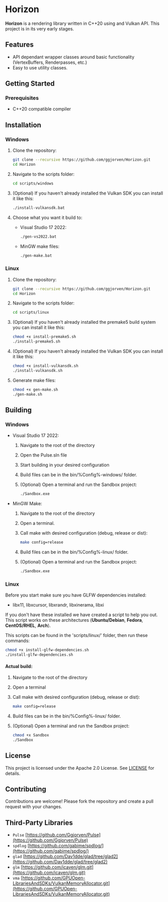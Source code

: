 # Horizon

**Horizon** is a rendering library written in C++20 using and Vulkan API. This project is in its very early stages.

## Features

- API dependant wrapper classes around basic functionality (VertexBuffers, Renderpasses, etc.)
- Easy to use utility classes.

## Getting Started

### Prerequisites

- C++20 compatible compiler

## Installation

### Windows

1. Clone the repository:
    ```sh
    git clone --recursive https://github.com/ggjorven/Horizon.git
    cd Horizon
    ```

2. Navigate to the scripts folder:
    ```sh
    cd scripts/windows
    ```

3. (Optional) If you haven't already installed the Vulkan SDK you can install it like this:
    ```sh
    ./install-vulkansdk.bat
    ```

4. Choose what you want it build to:
    - Visual Studio 17 2022:
        ```sh
        ./gen-vs2022.bat
        ```
    - MinGW make files:
        ```sh
        ./gen-make.bat
        ```

### Linux

1. Clone the repository:
    ```sh
    git clone --recursive https://github.com/ggjorven/Horizon.git
    cd Horizon
    ```

2. Navigate to the scripts folder:
    ```sh
    cd scripts/linux
    ```

3. (Optional) If you haven't already installed the premake5 build system you can install it like this:
    ```sh
    chmod +x install-premake5.sh
    ./install-premake5.sh
    ```

4. (Optional) If you haven't already installed the Vulkan SDK you can install it like this:
    ```sh
    chmod +x install-vulkansdk.sh
    ./install-vulkansdk.sh
    ```

5. Generate make files:
    ```sh
    chmod +x gen-make.sh
    ./gen-make.sh
    ```

## Building

### Windows
- Visual Studio 17 2022:
    1. Navigate to the root of the directory
    2. Open the Pulse.sln file
    3. Start building in your desired configuration
    4. Build files can be in the bin/%Config%-windows/ folder.
    5. (Optional) Open a terminal and run the Sandbox project:

        ```sh
        ./Sandbox.exe
        ```

- MinGW Make:
    1. Navigate to the root of the directory
    2. Open a terminal.
    3. Call make with desired configuration (debug, release or dist):

        ```sh
        make config=release
        ```

    5. Build files can be in the bin/%Config%-linux/ folder.
    6. (Optional) Open a terminal and run the Sandbox project:
        ```sh
        ./Sandbox.exe
        ```

### Linux
Before you start make sure you have GLFW dependencies installed:
- libx11, libxcursor, libxrandr, libxinerama, libxi

If you don't have these installed we have created a script to help you out.
This script works on these architectures (**Ubuntu/Debian**, **Fedora**, **CentOS/RHEL**, **Arch**).

This scripts can be found in the 'scripts/linux/' folder, then run these commands:
```sh
chmod +x install-glfw-dependencies.sh
./install-glfw-dependencies.sh
```

#### Actual build:

1. Navigate to the root of the directory
2. Open a terminal
3. Call make with desired configuration (debug, release or dist):

    ```sh
    make config=release
    ```

5. Build files can be in the bin/%Config%-linux/ folder.
6. (Optional) Open a terminal and run the Sandbox project:

    ```sh
    chmod +x Sandbox
    ./Sandbox
    ```

## License
This project is licensed under the Apache 2.0 License. See [LICENSE](LICENSE.txt) for details.

## Contributing
Contributions are welcome! Please fork the repository and create a pull request with your changes.

## Third-Party Libraries
  - `Pulse` [https://github.com/Ggjorven/Pulse](https://github.com/Ggjorven/Pulse)
  - `spdlog` [https://github.com/gabime/spdlog/](https://github.com/gabime/spdlog/)
  - `glad` [https://github.com/Dav1dde/glad/tree/glad2](https://github.com/Dav1dde/glad/tree/glad2)
  - `glm` [https://github.com/icaven/glm.git](https://github.com/icaven/glm.git)
  - `vma` [https://github.com/GPUOpen-LibrariesAndSDKs/VulkanMemoryAllocator.git](https://github.com/GPUOpen-LibrariesAndSDKs/VulkanMemoryAllocator.git)
